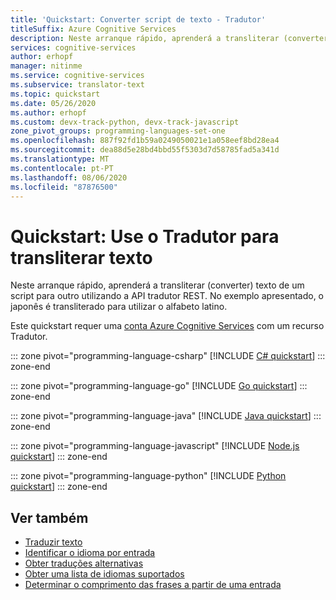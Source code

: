 ```yaml
---
title: 'Quickstart: Converter script de texto - Tradutor'
titleSuffix: Azure Cognitive Services
description: Neste arranque rápido, aprenderá a transliterar (converter) texto de um script para outro utilizando o Tradutor. Neste exemplo, o japonês é transliterado para utilizar o alfabeto latino.
services: cognitive-services
author: erhopf
manager: nitinme
ms.service: cognitive-services
ms.subservice: translator-text
ms.topic: quickstart
ms.date: 05/26/2020
ms.author: erhopf
ms.custom: devx-track-python, devx-track-javascript
zone_pivot_groups: programming-languages-set-one
ms.openlocfilehash: 887f92fd1b59a0249050021e1a058eef8bd28ea4
ms.sourcegitcommit: dea88d5e28bd4bbd55f5303d7d58785fad5a341d
ms.translationtype: MT
ms.contentlocale: pt-PT
ms.lasthandoff: 08/06/2020
ms.locfileid: "87876500"
---
```

# <a name="quickstart-use-the-translator-to-transliterate-text"></a>Quickstart: Use o Tradutor para transliterar texto

Neste arranque rápido, aprenderá a transliterar (converter) texto de um script para outro utilizando a API tradutor REST. No exemplo apresentado, o japonês é transliterado para utilizar o alfabeto latino.

Este quickstart requer uma [conta Azure Cognitive Services](https://docs.microsoft.com/azure/cognitive-services/cognitive-services-apis-create-account) com um recurso Tradutor.

::: zone pivot="programming-language-csharp"
[!INCLUDE [C# quickstart](includes/transliterate-csharp.md)]
::: zone-end

::: zone pivot="programming-language-go"
[!INCLUDE [Go quickstart](includes/transliterate-go.md)]
::: zone-end

::: zone pivot="programming-language-java"
[!INCLUDE [Java quickstart](includes/transliterate-java.md)]
::: zone-end

::: zone pivot="programming-language-javascript"
[!INCLUDE [Node.js quickstart](includes/transliterate-nodejs.md)]
::: zone-end

::: zone pivot="programming-language-python"
[!INCLUDE [Python quickstart](includes/transliterate-python.md)]
::: zone-end

## <a name="see-also"></a>Ver também

* [Traduzir texto](quickstart-translate.md)
* [Identificar o idioma por entrada](quickstart-detect.md)
* [Obter traduções alternativas](quickstart-dictionary.md)
* [Obter uma lista de idiomas suportados](quickstart-languages.md)
* [Determinar o comprimento das frases a partir de uma entrada](quickstart-sentences.md)
